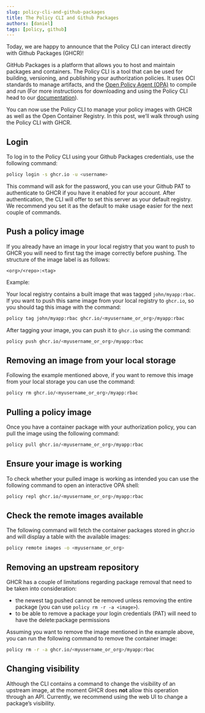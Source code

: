 ```yaml
---
slug: policy-cli-and-github-packages
title: The Policy CLI and Github Packages
authors: [daniel]
tags: [policy, github]
---
```


Today, we are happy to announce that the Policy CLI can interact directly with Github Packages (GHCR)!

GitHub Packages is a platform that allows you to host and maintain packages and containers.  The Policy CLI is a tool that can be used for building, versioning, and publishing your authorization policies. It uses OCI standards to manage artifacts, and the [Open Policy Agent (OPA)](https://github.com/open-policy-agent/opa) to compile and run (For more instructions for downloading and using the Policy CLI head to our [documentation](/docs/cli/download/)).

You can now use the Policy CLI to manage your policy images with GHCR as well as the Open Container Registry. In this post, we’ll walk through using the Policy CLI with GHCR.

## Login
To log in to the Policy CLI using your Github Packages credentials, use the following command:

```sh
policy login -s ghcr.io -u <username>
```

This command will ask for the password, you can use your Github PAT to authenticate to GHCR if you have it enabled for your account. After authentication, the CLI will offer to set this server as your default registry. We recommend you set it as the default to make usage easier for the next couple of commands.

## Push a policy image
If you already have an image in your local registry that you want to push to GHCR you will need to first tag the image correctly before pushing. The structure of the image label is as follows:

`<org>/<repo>:<tag>`

Example:

Your local registry contains a built image that was tagged `john/myapp:rbac`.
If you want to push this same image from your local registry to `ghcr.io`, so you should tag this image with the command:

```sh
policy tag john/myapp:rbac ghcr.io/<myusername_or_org>/myapp:rbac
```

After tagging your image, you can push it to `ghcr.io` using the command:

```sh
policy push ghcr.io/<myusername_or_org>/myapp:rbac
```

## Removing an image from your local storage
Following the example mentioned above, if you want to remove this image from your local storage you can use the command:

```sh
policy rm ghcr.io/<myusername_or_org>/myapp:rbac
```

## Pulling a policy image
Once you have a container package with your authorization policy, you can pull the image using the following command:

```sh
policy pull ghcr.io/<myusername_or_org>/myapp:rbac
```

## Ensure your image is working
To check whether your pulled image is working as intended you can use the following command to open an interactive OPA shell:

```sh
policy repl ghcr.io/<myusername_or_org>/myapp:rbac
```

## Check the remote images available
The following command will fetch the container packages stored in ghcr.io and will display a table with the available images:

```sh
policy remote images -o <myusername_or_org>
```

## Removing an upstream repository
GHCR has a couple of limitations regarding package removal that need to be taken into consideration:

- the newest tag pushed cannot be removed unless removing the entire package (you can use `policy rm -r -a <image>`).
- to be able to remove a package your login credentials (PAT) will need to have the delete:package permissions

Assuming you want to remove the image mentioned in the example above, you can run the following command to remove the container image:

```sh
policy rm -r -a ghcr.io/<myusername_or_org>/myapp:rbac
```

## Changing visibility
Although the CLI contains a command to change the visibility of an upstream image, at the moment GHCR does **not** allow this operation through an API. Currently, we recommend using the web UI to change a package’s visibility.
